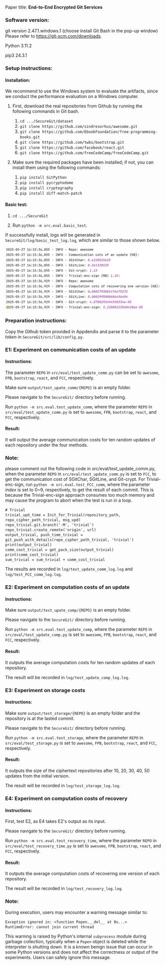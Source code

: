 Paper title: **End-to-End Encrypted Git Services**

### Software version:

git version 2.47.1.windows.1 (choose install Git Bash in the pop-up window)
Please refer to https://git-scm.com/downloads.

Python 3.11.2

pip3 24.3.1

### Setup instructions:

#### Installation: 

We recommend to use the Windows system to evaluate the artifacts, since we conduct the performance evaluation on a Windows computer.

1. First, download the real repositories from Github by running the following commands in Git bash. 

   1) `cd .../SecureGit/dataset`
   2) `git clone https://github.com/sindresorhus/awesome.git`
   3) `git clone https://github.com/EbookFoundation/free-programming-books.git`
   4) `git clone https://github.com/twbs/bootstrap.git`
   5) `git clone https://github.com/facebook/react.git`
   6) `git clone https://github.com/freeCodeCamp/freeCodeCamp.git`

2. Make sure the required packages have been installed; if not, you can install them using the following commands: 

   1) `pip install GitPython`
   2) `pip install pycryptodome`
   3) `pip install cryptography`
   4) `pip install diff-match-patch`

#### Basic test: 

1) `cd .../SecureGit`

2) Run `python -m src.eval.basic_test`.

If successfully install, logs will be generated in `SecureGit/log/basic_test_log.log`, which are similar to those
shown below.

![img.png](img.png)

### Preparation instructions:
Copy the Github token provided in Appdendix and parse it to the parameter $token$ in `SecureGit/src/lib/config.py`.

### E1: Experiment on communication costs of an update

#### Instructions:
The parameter `REPO` in `src/eval/test_update_comm.py` can be set to `awesome`, `FPB`, `bootstrap`, `react`, and `FCC`, 
respectively.

Make sure `output/test_upate_comm/{REPO}` is an empty folder.

Please navigate to the `SecureGit/` directory before running.

Run `python -m src.eval.test_update_comm`, where the parameter `REPO` in `src/eval/test_update_comm.py` is 
set to `awesome`, `FPB`, `bootstrap`, `react`, and `FCC`, respectively. 

#### Result: 
It will output the average communication costs for ten random updates of each repository under the four methods.

### Note:
please comment out the following code in src/eval/test_update_comm.py, when the parameter `REPO` in `src/eval/test_update_comm.py` is set to `FCC`,
to get the communication cost of SGitChar, SGitLine, and Git-crypt.
For Trivial-enc-sign, run `python -m src.eval.test_FCC_comm`, where the parameter $index$ is set to 0~9, respectively, 
to get the result of each commit. This is because the Trivial-enc-sign approach consumes too much memory and may cause 
the program to abort when the test is run in a loop.



    # Trivial
    trivial_upd_time = Init_for_Trivial(repository_path, repo_cipher_path_trivial, msg_upd)
    repo_trivial.git.branch('-M', 'trivial')
    repo_trivial.create_remote('origin', url)
    output_trivial, push_time_trivial = git_push_with_details(repo_cipher_path_trivial, 'trivial')
    print(output_trivial)
    comm_cost_trivial = get_pack_size(output_trivial)
    print(comm_cost_trivial)
    sum_trivial = sum_trivial + comm_cost_trivial

The results are recorded in `log/test_update_comm_log.log` and `log/test_FCC_comm_log.log`.

### E2: Experiment on computation costs of an update

#### Instructions:

Make sure `output/test_upate_comp/{REPO}` is an empty folder.

Please navigate to the `SecureGit/` directory before running.

Run `python -m src.eval.test_update_comp`, where the parameter `REPO` in `src/eval/test_update_comp.py` is set 
to `awesome`, `FPB`, `bootstrap`, `react`, and `FCC`, respectively. 

#### Result: 
It outputs the average computation costs for ten random updates of each repository. 

The result will be recorded in `log/test_update_comp_log.log`.


### E3: Experiment on storage costs

#### Instructions:

Make sure `output/test_storage/{REPO}` is an empty folder and the repository is at the lasted commit.

Please navigate to the `SecureGit/` directory before running.

Run `python -m src.eval.test_storage`, where the parameter `REPO` in `src/eval/test_storage.py` is set to 
`awesome`, `FPB`, `bootstrap`, `react`, and `FCC`, respectively.

#### Result:
It outputs the size of the ciphertext repositories after 10, 20, 30, 40, 50 updates from the initial version.

The result will be recorded in `log/test_storage_log.log`.

### E4: Experiment on computation costs of recovery

#### Instructions:

First, test E2, as E4 takes E2's output as its input. 

Please navigate to the `SecureGit/` directory before running.

Run `python -m src.eval.test_recovery_time`, where the parameter `REPO` in `src/eval/test_recovery_time.py`
is set to `awesome`, `FPB`, `bootstrap`, `react`, and `FCC`, respectively.

#### Result:

It outputs the average computation costs of recovering one version of each repository. 

The result will be recorded in `log/test_recovery_log.log`.

### Note:

During execution, users may encounter a warning message similar to:

    Exception ignored in: <function Popen.__del__ at 0x...>
    RuntimeError: cannot join current thread

This warning is raised by Python's internal `subprocess` module during garbage collection, 
typically when a `Popen` object is deleted while the interpreter is shutting down. 
It is a known benign issue that can occur in some Python versions and does not affect the correctness or 
output of the experiments. Users can safely ignore this message.

